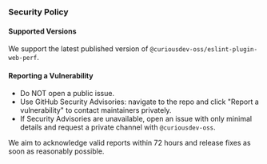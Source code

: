 ### Security Policy

#### Supported Versions
We support the latest published version of `@curiousdev-oss/eslint-plugin-web-perf`.

#### Reporting a Vulnerability
- Do NOT open a public issue.
- Use GitHub Security Advisories: navigate to the repo and click "Report a vulnerability" to contact maintainers privately.
- If Security Advisories are unavailable, open an issue with only minimal details and request a private channel with `@curiousdev-oss`.

We aim to acknowledge valid reports within 72 hours and release fixes as soon as reasonably possible.


